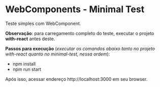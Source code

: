# WebComponents - Minimal Test
Teste simples com WebComponent.

**Observação**: para carregamento completo do teste, executar o projeto **with-react** antes deste.

**Passos para execução** (*executar os comandos abaixo tanto no projeto with-react quanto no minimal-test, nessa ordem*):
- npm install
- npm run start

Após isso, acessar endereço http://localhost:3000 em seu browser.